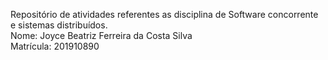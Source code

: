Repositório de atividades referentes as disciplina de Software concorrente e sistemas distribuídos.</br>
Nome: Joyce Beatriz Ferreira da Costa Silva</br>
Matrícula: 201910890

